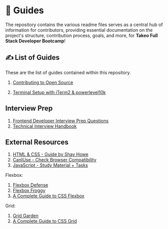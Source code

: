 # 📕 Guides

The repository contains the various readme files serves as a central hub of information for contributors, providing essential documentation on the project's structure, contribution process, goals, and more, for **Takeo Full Stack Developer Bootcamp**!

## ✍️ List of Guides

These are the list of guides contained within this repository.

1. [Contributing to Open Source](https://github.com/nitishkaf/Guides/blob/main/Contributing_to_Open_Source.md)

2. [Terminal Setup with iTerm2 & powerlevel10k](https://github.com/nitishkaf/Guides/blob/main/Terminal_Setup.md)

## Interview Prep

1. [Frontend Developer Interview Prep Questions](https://h5bp.org/Front-end-Developer-Interview-Questions/)
2. [Technical Interview Handbook](https://www.techinterviewhandbook.org/)

## External Resources

1. [HTML & CSS - Guide by Shay Howe](https://learn.shayhowe.com/)
2. [CanIUse - Check Browser Compatibility](https://caniuse.com/)
3. [JavaScript - Study Material + Tasks](https://javascript.info/js)

Flexbox:

1. [Flexbox Defense](http://www.flexboxdefense.com/)
2. [Flexbox Froggy](https://flexboxfroggy.com/)
3. [A Complete Guide to CSS Flexbox](https://css-tricks.com/snippets/css/a-guide-to-flexbox/)

Grid:

1. [Grid Garden](https://cssgridgarden.com/)
2. [A Complete Guide to CSS Grid](https://css-tricks.com/snippets/css/complete-guide-grid/)
